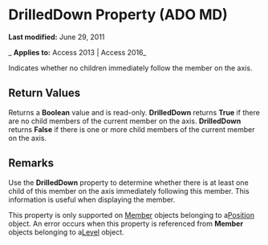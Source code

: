 
# DrilledDown Property (ADO MD)

 **Last modified:** June 29, 2011

 _ **Applies to:** Access 2013 | Access 2016_



Indicates whether no children immediately follow the member on the axis.

## Return Values

Returns a  **Boolean** value and is read-only. **DrilledDown** returns **True** if there are no child members of the current member on the axis. **DrilledDown** returns **False** if there is one or more child members of the current member on the axis.


## Remarks

Use the  **DrilledDown** property to determine whether there is at least one child of this member on the axis immediately following this member. This information is useful when displaying the member.

This property is only supported on [Member](d80c024a-07dc-7a35-f8f2-b4d5b19d89e4.md) objects belonging to a[Position](f8d33cbf-6196-cce4-a140-75521677f1f4.md) object. An error occurs when this property is referenced from **Member** objects belonging to a[Level](ddbcabce-8777-1068-98a3-be209084f497.md) object.

